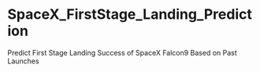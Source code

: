 # SpaceX_FirstStage_Landing_Prediction
Predict First Stage Landing Success of SpaceX Falcon9 Based on Past Launches
